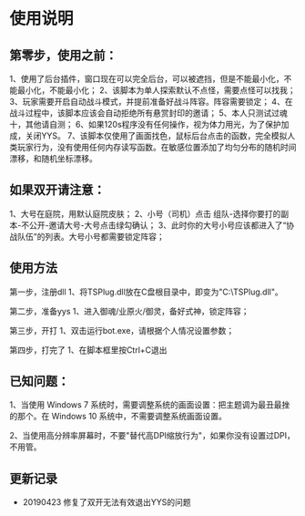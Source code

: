 # 使用说明

## 第零步，使用之前：
1、使用了后台插件，窗口现在可以完全后台，可以被遮挡，但是不能最小化，不能最小化，不能最小化；
2、该脚本为单人探索默认不点怪，需要点怪可以找我；
3、玩家需要开启自动战斗模式，并提前准备好战斗阵容。阵容需要锁定；
4、在战斗过程中，该脚本应该会自动拒绝所有悬赏封印的邀请；
5、本人只测试过魂十，其他请自测；
6、如果120s程序没有任何操作，视为体力用光，为了保护加成，关闭YYS。
7、该脚本仅使用了画面找色，鼠标后台点击的函数，完全模拟人类玩家行为，没有使用任何内存读写函数。在敏感位置添加了均匀分布的随机时间漂移，和随机坐标漂移。

## 如果双开请注意：
1、大号在庭院，用默认庭院皮肤；
2、小号（司机）点击 组队-选择你要打的副本-不公开-邀请大号-大号点击绿勾确认；
3、此时你的大号小号应该都进入了“协战队伍”的列表。大号小号都需要锁定阵容；

## 使用方法
第一步，注册dll
1、将TSPlug.dll放在C盘根目录中，即变为"C:\TSPlug.dll"。

第二步，准备yys
1、进入御魂/业原火/御灵，备好式神，锁定阵容；

第三步，开打
1、双击运行bot.exe，请根据个人情况设置参数；

第四步，打完了
1、在脚本框里按Ctrl+C退出


## 已知问题：
1、当使用 Windows 7 系统时，需要调整系统的画面设置：把主题调为最丑最挫的那个。在 Windows 10 系统中，不需要调整系统画面设置。

2、当使用高分辨率屏幕时，不要"替代高DPI缩放行为"，如果你没有设置过DPI，不用管。

## 更新记录
* 20190423 修复了双开无法有效退出YYS的问题
